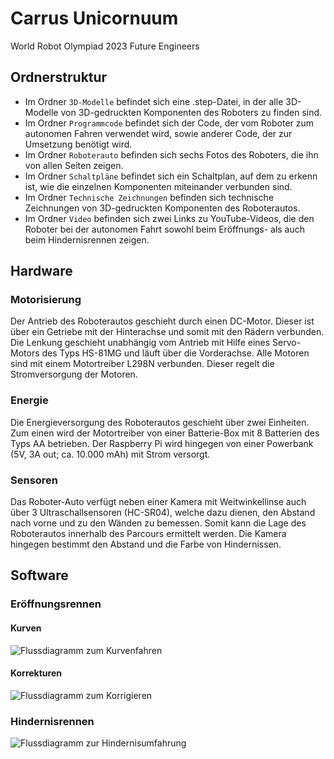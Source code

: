 # Carrus Unicornuum
World Robot Olympiad 2023 Future Engineers

## Ordnerstruktur
- Im Ordner `3D-Modelle` befindet sich eine .step-Datei, in der alle 3D-Modelle von 3D-gedruckten Komponenten des Roboters zu finden sind.
- Im Ordner `Programmcode` befindet sich der Code, der vom Roboter zum autonomen Fahren verwendet wird, sowie anderer Code, der zur Umsetzung benötigt wird.
- Im Ordner `Roboterauto` befinden sich sechs Fotos des Roboters, die ihn von allen Seiten zeigen.
- Im Ordner `Schaltpläne` befindet sich ein Schaltplan, auf dem zu erkenn ist, wie die einzelnen Komponenten miteinander verbunden sind.
- Im Ordner `Technische Zeichnungen` befinden sich technische Zeichnungen von 3D-gedruckten Komponenten des Roboterautos.
- Im Ordner `Video` befinden sich zwei Links zu YouTube-Videos, die den Roboter bei der autonomen Fahrt sowohl beim Eröffnungs- als auch beim Hindernisrennen zeigen.

## Hardware
### Motorisierung
Der Antrieb des Roboterautos geschieht durch einen DC-Motor. Dieser ist über ein Getriebe mit der Hinterachse und somit mit den Rädern verbunden. Die Lenkung geschieht unabhängig vom Antrieb mit Hilfe eines Servo-Motors des Typs HS-81MG und läuft über die Vorderachse. Alle Motoren sind mit einem Motortreiber L298N verbunden. Dieser regelt die Stromversorgung der Motoren.

### Energie
Die Energieversorgung des Roboterautos geschieht über zwei Einheiten. Zum einen wird der Motortreiber von einer Batterie-Box mit 8 Batterien des Typs AA betrieben. Der Raspberry Pi wird hingegen von einer Powerbank (5V, 3A out; ca. 10.000 mAh) mit Strom versorgt.

### Sensoren
Das Roboter-Auto verfügt neben einer Kamera mit Weitwinkellinse auch über 3 Ultraschallsensoren (HC-SR04), welche dazu dienen, den Abstand nach vorne und zu den Wänden zu bemessen. Somit kann die Lage des Roboterautos innerhalb des Parcours ermittelt werden. Die Kamera hingegen bestimmt den Abstand und die Farbe von Hindernissen.  


## Software
### Eröffnungsrennen
#### Kurven
![Flussdiagramm zum Kurvenfahren](https://user-images.githubusercontent.com/128396963/236560181-bcf6c7e0-176b-4ac8-8dcf-6b0db0ab8153.jpeg)
#### Korrekturen
![Flussdiagramm zum Korrigieren](https://user-images.githubusercontent.com/128396963/236562212-91d419c3-25d5-4b6d-8efb-cccdcb9835c8.jpeg)

### Hindernisrennen
![Flussdiagramm zur Hindernisumfahrung](https://github.com/iiiiich/Carrus-Unicornuum/assets/128396963/85abef02-4d8c-4d84-8352-cbd545168401)
